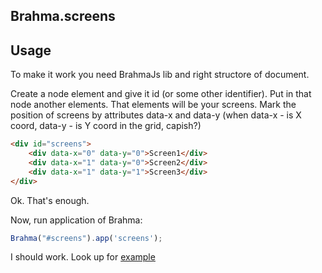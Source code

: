 Brahma.screens
--

## Usage
To make it work you need BrahmaJs lib and right structore of document.

Create a node element and give it id (or some other identifier). Put in that node another elements. That elements will be your screens. 
Mark the position of screens by attributes data-x and data-y (when data-x - is X coord, data-y - is Y coord in the grid, capish?)
```html
<div id="screens">
	<div data-x="0" data-y="0">Screen1</div>
	<div data-x="1" data-y="0">Screen2</div>
	<div data-x="1" data-y="1">Screen3</div>
</div>
```
Ok. That's enough.

Now, run application of Brahma:
```javascript
Brahma("#screens").app('screens');
```

I should work.
Look up for [example](http://)

